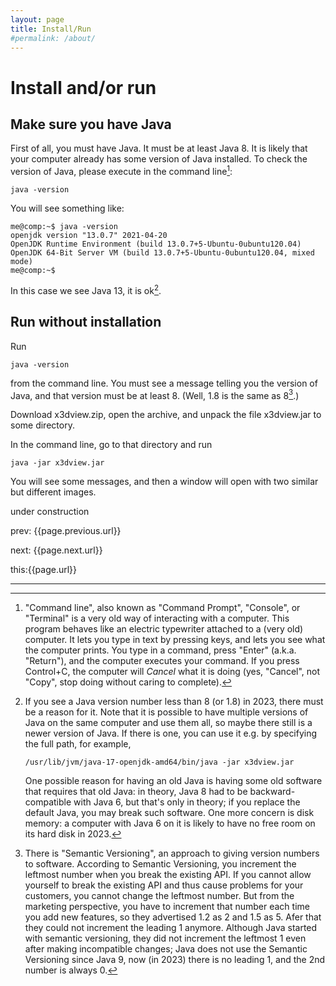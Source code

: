 ```yaml
---
layout: page
title: Install/Run
#permalink: /about/
---
```



# Install and/or run

## Make sure you have Java

First of all, you must have Java. It must be at least Java 8. It is likely that your computer already has some version of Java installed.
To check the version of Java, please execute in the command line[^cmdl]:
```
java -version
```

You will see something like:
```
me@comp:~$ java -version
openjdk version "13.0.7" 2021-04-20
OpenJDK Runtime Environment (build 13.0.7+5-Ubuntu-0ubuntu120.04)
OpenJDK 64-Bit Server VM (build 13.0.7+5-Ubuntu-0ubuntu120.04, mixed mode)
me@comp:~$ 
```
In this case we see Java 13, it is ok[^pre8].

## Run without installation

Run
```
java -version
```
from the command line. You must see a message telling you the version of Java, and that version must be at least 8. (Well, 1.8 is the same as 8[^sver].)

Download x3dview.zip, open the archive, and unpack the file x3dview.jar to some directory.

In the command line, go to that directory and run
```
java -jar x3dview.jar
```
You will see some messages, and then a window will open with two similar but different images.


under construction

prev: {{page.previous.url}}


next: {{page.next.url}}

this:{{page.url}}

-------------------

[^cmdl]: "Command line", also known as "Command Prompt", "Console", or "Terminal" is a very old way of interacting with a computer.
    This program behaves like an electric typewriter attached to a (very old) computer. It lets you type in text by pressing keys,
    and lets you see what the computer prints. You type in a command, press "Enter" (a.k.a. "Return"), and the computer executes
    your command. If you press Control+C, the computer will _Cancel_ what it is doing (yes, "Cancel", not "Copy", stop doing without
    caring to complete).

[^sver]: There is "Semantic Versioning", an approach to giving version numbers to software. According to Semantic Versioning, you
    increment the leftmost number when you break the existing API. If you cannot allow yourself to break the existing API and
    thus cause problems for your customers, you cannot change the leftmost number. But from the marketing perspective, you have to
    increment that number each time you add new features, so they advertised 1.2 as 2 and 1.5 as 5. Afer that they could not increment
    the leading 1 anymore. Although Java started with semantic versioning, they did not increment the leftmost 1 even after
    making incompatible changes; Java does not use the Semantic Versioning since Java 9, now (in 2023) there is no leading 1, and the 2nd number is always 0.

[^pre8]: If you see a Java version number less than 8 (or 1.8) in 2023, there must be a reason for it. Note that it is possible to
    have multiple versions of Java on the same computer and use them all, so maybe there still is a newer version of Java.
    If there is one, you can use it e.g. by specifying the full path, for example,
    ```
    /usr/lib/jvm/java-17-openjdk-amd64/bin/java -jar x3dview.jar
    ```
    One possible reason for having an old Java is having some old software that requires that old Java: in theory, Java 8 had
    to be backward-compatible with Java 6, but that's only in theory; if you replace the default Java, you may break such software.
    One more concern is disk memory: a computer with Java 6 on it is likely to have no free room on its hard disk in 2023.
